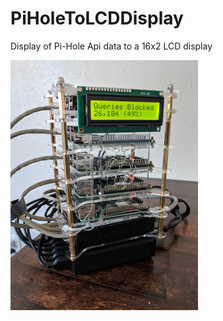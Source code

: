 # PiHoleToLCDDisplay
Display of Pi-Hole Api data to a 16x2 LCD display

![Cluster with LCD Display](cluster.jpg "Raspberry Pi cluster with LCD display")
